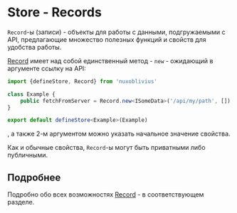 # Store - Records

`Record`-ы (записи) - объекты для работы с данными, подгружаемыми с API, предлагающие множество полезных функций и свойств для удобства работы.

[Record](/release/records) имеет над собой единственный метод - `new` - ожидающий в аргументе ссылку на API:

```ts
import {defineStore, Record} from 'nuxoblivius'

class Example {
    public fetchFromServer = Record.new<ISomeData>('/api/my/path', [])
}

export default defineStore<Example>(Example)
```
, а также 2-м аргументом можно указать начальное значение свойства.

Как и обычные свойства, `Record`-ы могут быть приватными либо публичными.

## Подробнее

Подробно обо всех возможностях [Record](/release/records) - в соответствующем разделе. 